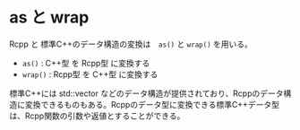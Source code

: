 # as と wrap

Rcpp と 標準C++のデータ構造の変換は　`as()` と `wrap()` を用いる。

* `as()` : C++型 を Rcpp型 に変換する
* `wrap()` : Rcpp型 を C++型 に変換する

標準C++には std::vector などのデータ構造が提供されており、Rcppのデータ構造に変換できるものもある。Rcppのデータ型に変換できる標準C++データ型は、Rcpp関数の引数や返値とすることができる。
